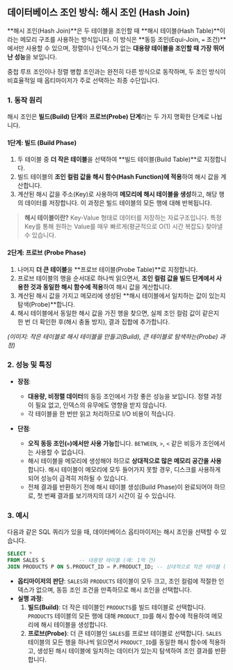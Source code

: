 ## 데이터베이스 조인 방식: 해시 조인 (Hash Join)

\*\*해시 조인(Hash Join)\*\*은 두 테이블을 조인할 때 \*\*해시 테이블(Hash Table)\*\*이라는 메모리 구조를 사용하는 방식입니다. 이 방식은 \*\*동등 조인(Equi-Join, `=` 조건)\*\*에서만 사용할 수 있으며, 정렬이나 인덱스가 없는 **대용량 테이블을 조인할 때 가장 뛰어난 성능**을 보입니다.

중첩 루프 조인이나 정렬 병합 조인과는 완전히 다른 방식으로 동작하며, 두 조인 방식이 비효율적일 때 옵티마이저가 주로 선택하는 최종 수단입니다.

### 1\. 동작 원리

해시 조인은 **빌드(Build) 단계**와 **프로브(Probe) 단계**라는 두 가지 명확한 단계로 나뉩니다.

#### 1단계: 빌드 (Build Phase)

1.  두 테이블 중 **더 작은 테이블**을 선택하여 \*\*빌드 테이블(Build Table)\*\*로 지정합니다.
2.  빌드 테이블의 **조인 컬럼 값을 해시 함수(Hash Function)에 적용**하여 해시 값을 계산합니다.
3.  계산된 해시 값을 주소(Key)로 사용하여 **메모리에 해시 테이블을 생성**하고, 해당 행의 데이터를 저장합니다. 이 과정은 빌드 테이블의 모든 행에 대해 반복됩니다.

> **해시 테이블이란?**
> Key-Value 형태로 데이터를 저장하는 자료구조입니다. 특정 Key를 통해 원하는 Value를 매우 빠르게(평균적으로 O(1) 시간 복잡도) 찾아낼 수 있습니다.

#### 2단계: 프로브 (Probe Phase)

1.  나머지 **더 큰 테이블**을 \*\*프로브 테이블(Probe Table)\*\*로 지정합니다.
2.  프로브 테이블의 행을 순서대로 하나씩 읽으면서, **조인 컬럼 값을 빌드 단계에서 사용한 것과 동일한 해시 함수에 적용**하여 해시 값을 계산합니다.
3.  계산된 해시 값을 가지고 메모리에 생성된 \*\*해시 테이블에서 일치하는 값이 있는지 탐색(Probe)\*\*합니다.
4.  해시 테이블에서 동일한 해시 값을 가진 행을 찾으면, 실제 조인 컬럼 값이 같은지 한 번 더 확인한 후(해시 충돌 방지), 결과 집합에 추가합니다.

*(이미지: 작은 테이블로 해시 테이블을 만들고(Build), 큰 테이블로 탐색하는(Probe) 과정)*

### 2\. 성능 및 특징

- **장점**:

    - **대용량, 비정렬 데이터**의 동등 조인에서 가장 좋은 성능을 보입니다. 정렬 과정이 필요 없고, 인덱스의 유무에도 영향을 받지 않습니다.
    - 각 테이블을 한 번만 읽고 처리하므로 I/O 비용이 적습니다.

- **단점**:

    - **오직 동등 조인(`=`)에서만 사용 가능**합니다. `BETWEEN`, `>`, `<` 같은 비등가 조인에서는 사용할 수 없습니다.
    - 해시 테이블을 메모리에 생성해야 하므로 **상대적으로 많은 메모리 공간을 사용**합니다. 해시 테이블이 메모리에 모두 들어가지 못할 경우, 디스크를 사용하게 되어 성능이 급격히 저하될 수 있습니다.
    - 전체 결과를 반환하기 전에 해시 테이블 생성(Build Phase)이 완료되어야 하므로, 첫 번째 결과를 보기까지의 대기 시간이 길 수 있습니다.

### 3\. 예시

다음과 같은 SQL 쿼리가 있을 때, 데이터베이스 옵티마이저는 해시 조인을 선택할 수 있습니다.

```sql
SELECT *
FROM SALES S           -- 대용량 테이블 (예: 1억 건)
JOIN PRODUCTS P ON S.PRODUCT_ID = P.PRODUCT_ID; -- 상대적으로 작은 테이블 (예: 1만 건)
```

- **옵티마이저의 판단**: `SALES`와 `PRODUCTS` 테이블이 모두 크고, 조인 컬럼에 적절한 인덱스가 없으며, 동등 조인 조건을 만족하므로 해시 조인을 선택합니다.
- **실행 과정**:
    1.  **빌드(Build)**: 더 작은 테이블인 `PRODUCTS`를 빌드 테이블로 선택합니다. `PRODUCTS` 테이블의 모든 행에 대해 `PRODUCT_ID`를 해시 함수에 적용하여 메모리에 해시 테이블을 생성합니다.
    2.  **프로브(Probe)**: 더 큰 테이블인 `SALES`를 프로브 테이블로 선택합니다. `SALES` 테이블의 모든 행을 하나씩 읽으면서 `PRODUCT_ID`를 동일한 해시 함수에 적용하고, 생성된 해시 테이블에 일치하는 데이터가 있는지 탐색하여 조인 결과를 반환합니다.
